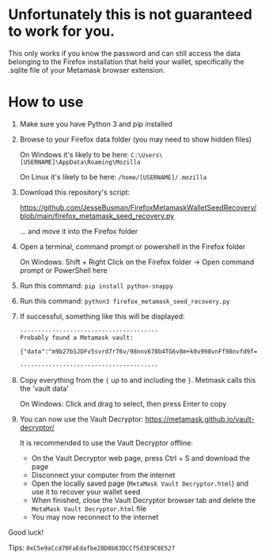 # Unfortunately this is not guaranteed to work for you.

This only works if you know the password and can still access the data belonging to the Firefox installation that held your wallet, specifically the .sqlite file of your Metamask browser extension.

# How to use
1. Make sure you have Python 3 and pip installed
2. Browse to your Firefox data folder (you may need to show hidden files)

   On Windows it's likely to be here: `C:\Users\[USERNAME]\AppData\Roaming\Mozilla`

   On Linux it's likely to be here: `/home/[USERNAME]/.mozilla`
   
3. Download this repository's script:
   
   https://github.com/JesseBusman/FirefoxMetamaskWalletSeedRecovery/blob/main/firefox_metamask_seed_recovery.py
   
   ... and move it into the Firefox folder

4. Open a terminal, command prompt or powershell in the Firefox folder
   
   On Windows: Shift + Right Click on the Firefox folder -> Open command prompt or PowerShell here

5. Run this command: `pip install python-snappy`

6. Run this command: `python3 firefox_metamask_seed_recovery.py`

7. If successful, something like this will be displayed:

   ```
   ---------------------------------------
   Probably found a Metamask vault:

   {"data":"m9b27bSJDFv5svrd7r76v/98nnv678b4TG6v8m+k0v998vnFf98nvfd9f==","iv":"8bbsvdG/G453==","salt":"AS6D/faas+8JJSD="}

   ---------------------------------------
   ```

8. Copy everything from the `{` up to and including the `}`. Metmask calls this the 'vault data'

   On Windows: Click and drag to select, then press Enter to copy

9. You can now use the Vault Decryptor: https://metamask.github.io/vault-decryptor/

   It is recommended to use the Vault Decryptor offline:
   - On the Vault Decryptor web page, press Ctrl + S and download the page
   - Disconnect your computer from the internet
   - Open the locally saved page (`MetaMask Vault Decryptor.html`) and use it to recover your wallet seed
   - When finished, close the Vault Decryptor browser tab and delete the `MetaMask Vault Decryptor.html` file
   - You may now reconnect to the internet

Good luck!

Tips: `0xC5e9aCcd70FaEdafbe28D8b83DCCf5d3E9C8E527`
